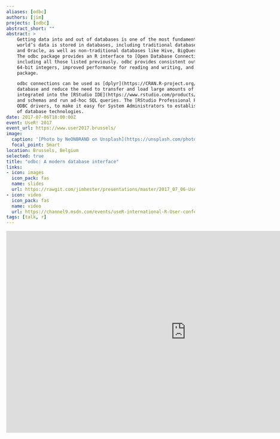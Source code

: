 ```yaml
---
aliases: [odbc]
authors: [jim]
projects: [odbc]
abstract_short: ""
abstract: >
    Getting data into and out of databases is one of the most fundamental parts of data science. Much of the
    world’s data is stored in databases, including traditional databases such as SQL Server, MySQL, PostgreSQL,
    and Oracle, as well as non-traditional databases like Hive, BigQuery, Redshift and Spark.
    The odbc package provides an R interface to [Open Database Connectivity (ODBC)](https://docs.microsoft.com/en-us/sql/odbc/microsoft-open-database-connectivity-odbc?view=sql-server-2017) drivers and databases
    including all those listed previously. odbc provides consistent output; including support for timestamps and
    64-bit integers, improved performance for reading and writing, and complete compatibility with the [DBI](https://CRAN.R-project.org/package=DBI)
    package.

    odbc connections can be used as [dplyr](https://CRAN.R-project.org/package=dplyr) backends, allowing one to perform expensive queries within the
    database and reduce the need to transfer and load large amounts of data in an R session. odbc is also
    integrated into the [RStudio IDE](https://www.rstudio.com/products/rstudio/), with dialogs to setup and establish connections, preview available tables
    and schemas and run ad-hoc SQL queries. The [RStudio Professional Products](https://www.rstudio.com/products/team/) are bundled with a suite of
    ODBC drivers, to make it easy for System Administrators to establish and support connections to a variety
    of database technologies.
date: 2017-07-06T18:00:00Z
event: UseR! 2017
event_url: https://www.user2017.brussels/
image:
  caption: '[Photo by NeONBRAND on Unsplash](https://unsplash.com/photos/uq5RMAZdZG4)'
  focal_point: Smart
location: Brussels, Belgium
selected: true
title: "odbc: A modern database interface"
links:
- icon: images
  icon_pack: fas
  name: slides
  url: https://rawgit.com/jimhester/presentations/master/2017_07_06-UseR2017-odbc/2017_07_06-UseR2017-odbc.html
- icon: video
  icon_pack: fas
  name: video
  url: https://channel9.msdn.com/events/useR-international-R-User-conferences/useR-International-R-User-2017-Conference/odbc-A-modern-database-interface
tags: [talk, r]
---
```


<iframe src="https://channel9.msdn.com/Events/useR-international-R-User-conferences/useR-International-R-User-2017-Conference/odbc-A-modern-database-interface/player" width="960" height="540" allowFullScreen frameBorder="0" title="odbc - A modern database interface - Microsoft Channel 9 Video"></iframe>

